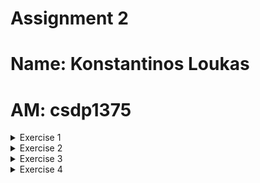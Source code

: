 # Assignment 2
# Name: Konstantinos Loukas
# AM: csdp1375
<details>
<summary>Exercise 1</summary>


1. Install the manifest on Kubernetes and start the Pod.
    ```
    >kubectl apply -f Ex1.yaml
    pod/mypod created

    >kubectl get pods
    NAME    READY   STATUS    RESTARTS   AGE
    mypod   1/1     Running   0          17s
    ```
2. Forward port 80 locally, so that it answers calls through a browser (or curl or wget).

    ```
    >kubectl apply -f Ex1.yaml

    >kubectl port-forward pod/mypod 8080:80
    Forwarding from 127.0.0.1:8080 -> 80
    Forwarding from [::1]:8080 -> 80
    Handling connection for 8080

    ````
![Local Image](./images/1.png)

3. See the logs of the running container.
    ```
    >kubectl logs mypod
    /docker-entrypoint.sh: /docker-entrypoint.d/ is not empty, will attempt to perform configuration
    /docker-entrypoint.sh: Looking for shell scripts in /docker-entrypoint.d/
    /docker-entrypoint.sh: Launching /docker-entrypoint.d/10-listen-on-ipv6-by-default.sh
    10-listen-on-ipv6-by-default.sh: info: Getting the checksum of /etc/nginx/conf.d/default.conf
    10-listen-on-ipv6-by-default.sh: info: Enabled listen on IPv6 in /etc/nginx/conf.d/default.conf
    /docker-entrypoint.sh: Launching /docker-entrypoint.d/20-envsubst-on-templates.sh
    /docker-entrypoint.sh: Launching /docker-entrypoint.d/30-tune-worker-processes.sh
    /docker-entrypoint.sh: Configuration complete; ready for start up
    2024/03/16 07:08:43 [notice] 1#1: using the "epoll" event method
    2024/03/16 07:08:43 [notice] 1#1: nginx/1.23.3
    2024/03/16 07:08:43 [notice] 1#1: built by gcc 12.2.1 20220924 (Alpine 12.2.1_git20220924-r4) 
    2024/03/16 07:08:43 [notice] 1#1: OS: Linux 5.15.0-97-generic
    2024/03/16 07:08:43 [notice] 1#1: getrlimit(RLIMIT_NOFILE): 1048576:1048576
    2024/03/16 07:08:43 [notice] 1#1: start worker processes
    2024/03/16 07:08:43 [notice] 1#1: start worker process 30
    2024/03/16 07:08:43 [notice] 1#1: start worker process 31
    2024/03/16 07:08:43 [notice] 1#1: start worker process 32
    2024/03/16 07:08:43 [notice] 1#1: start worker process 33
    2024/03/16 07:08:43 [notice] 1#1: start worker process 34
    2024/03/16 07:08:43 [notice] 1#1: start worker process 35
    127.0.0.1 - - [16/Mar/2024:07:12:42 +0000] "GET / HTTP/1.1" 200 615 "-" "Mozilla/5.0 (X11; Linux x86_64) AppleWebKit/537.36 (KHTML, like Gecko) Chrome/122.0.0.0 Safari/537.36" "-"
    127.0.0.1 - - [16/Mar/2024:07:12:42 +0000] "GET /favicon.ico HTTP/1.1" 404 555 "http://localhost:8080/" "Mozilla/5.0 (X11; Linux x86_64) AppleWebKit/537.36 (KHTML, like Gecko) Chrome/122.0.0.0 Safari/537.36" "-"
    2024/03/16 07:12:42 [error] 32#32: *1 open() "/usr/share/nginx/html/favicon.ico" failed (2: No such file or directory), client: 127.0.0.1, server: localhost, request: "GET /favicon.ico HTTP/1.1", host: "localhost:8080", referrer: "http://localhost:8080/"
    ```

4. Open a shell session inside the running container and change the first sentence of the default page to "Welcome to MY nginx!". Close the session.
    
    ```
    >kubectl exec -it mypod -- /bin/sh
    >cd usr/share/nginx/html/
    >vi index.html
    ```
![Local Image](./images/2.png)


5. From your computer terminal (outside the container), download the default page locally and upload another one in its place.
    
    ```
    >kubectl cp default/mypod:/usr/shared/nginx/html/index.html .
    >kubectl cp ./new_index.html default/mypod:/usr/share/nginx/html/index.html

    ```
![Local Image](./images/3.png)


6. Stop the Pod and remove the manifest from Kubernetes.

    ```
    >kubectl delete pod mypod
    pod "mypod" deleted

    >kubectl delete -f Ex1.yaml
    pod "mypod" deleted
    ```

</details>

<details>
<summary>Exercise 2</summary>

1. The code that produces the course's website is available on GitHub (https://github.com/chazapis/hy548). Provide the YAML that creates a Job using Ubuntu 20.04, which when started will run a script (defined in a ConfigMap) that will download the repository (and submodules), hugo (the tool that builds the website), and build the website. 
    
    ```
    >kubectl apply -f Ex2.yaml
    ```

2. Which command can you use to confirm that the Job completed successfully?
    ```
    > kubectl get jobs
    NAME    COMPLETIONS   DURATION   AGE
    myjob   1/1           4s         27s
    ```

    Μπορουμε να δουμε στην στηλη COMPLETIONS οτι το job "myjob" εχει τελειωσει με επιτυχια.

</details>

<details>
<summary>Exercise 3</summary>

1. Following the previous two exercises, provide a single YAML that will run the Pod with Nginx, the above Job with the script, and a CronJob that will refresh the content every night at 2:15 (only if changes have been made to git). The Nginx Pod should serve the web pages produced by the Jobs instead of the default page. 

    ```
    >kubectl apply -f Ex3.yaml
    ```


2. Briefly describe how data is communicated between containers.

    Για να μπορέσουν τα διάφορα containers να επικοινωνήσουν μεταξύ τους έφτιαξα ένα Persistent Volume όπου γίνεται consume με την χρήση persistentVolumeClaim από τα διάφορα containers και κανουν mount το ίδιο volume αυτό. Έτσι μπορούν και μοιράζονται τα shared δεδομένα-αρχεία όπου βρίσκονται στο volume αυτό.

</details>

<details>
<summary>Exercise 4</summary>

1. Following on from the previous exercise, embed the Nginx Pods in a Deployment (keeping the Job and Cronjob in the YAML) and use an init container to start the Pods when the web page is finished building. Also add a Service to the manifest. Provide the overall YAML.

    Κάνουμε apply το Ex4.yaml
    ```
    >kubectl apply -f Ex4.yaml
    ```
    
   Και μπορούμε να ελέξουμε αν έχει γίνει σωστά build η εφαρμογή, μέσα στο initContainer, από τα echo που έχω προσθέσει μέσα στο YAML αρχείο με την παρακάτω εντολή.
    ```
    kubectl logs -f mydeployment-8f6954978-zjfv5 -c container-that-start-pods
    ```

   Και τέλος, μπορούμε να κάνουμε port forward στο service και να κάνουμε request στο http://localhost:8080/ και θα μας απαντήσει ένα από τα τρία nginx pods.
    ```
    kubectl port-forward services/website 8080:8080
    ```


</details>
